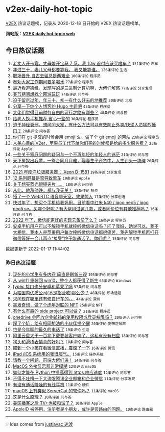 # v2ex-daily-hot-topic

[V2EX](https://www.v2ex.com/) 热议话题榜，记录从 2020-12-18 日开始的 V2EX 热议话题榜单。

**网站版：[V2EX daily hot topic web](https://boojack.github.io/v2ex-daily-hot-topic-web/)**

## 今日热议话题

<!-- TODAY BEGIN -->

1. [老丈人开卡宴，丈母娘开宝马 7 系，我 10w 首付应该买啥车？](https://www.v2ex.com/t/828771) `151条评论` `汽车`
1. [年过三十，妻儿父母都要靠我。 我又能靠谁。](https://www.v2ex.com/t/828680) `126条评论` `生活`
1. [职场晋升 自古去留总是两难全](https://www.v2ex.com/t/828670) `100条评论` `程序员`
1. [奉劝大家工作期间要多喝水](https://www.v2ex.com/t/828645) `77条评论` `程序员`
1. [最近看道德经，发现写的是三进制计算机啊，大佬们解惑](https://www.v2ex.com/t/828650) `77条评论` `分享发现`
1. [春节期间想找个网游玩玩](https://www.v2ex.com/t/828767) `74条评论` `问与答`
1. [迫于留京过年，年三十，初一有什么好去的地推荐](https://www.v2ex.com/t/828715) `50条评论` `北京`
1. [分享一下你个人博客的 Hugo 主题吧](https://www.v2ex.com/t/828677) `43条评论` `程序员`
1. [大佬们觉得目前财务自由的可行之路有哪些？](https://www.v2ex.com/t/828693) `40条评论` `问与答`
1. [给老人换手机推荐 省心一些的](https://www.v2ex.com/t/828778) `30条评论` `程序员`
1. [迫于神经衰弱，想问问大家，有什么方法可以有效防止外卖/快递人员猛烈捶门？](https://www.v2ex.com/t/828724) `28条评论` `问与答`
1. [你们在 git 提交的时候会用 emoji 么。做了个 git emoji 的网站](https://www.v2ex.com/t/828792) `23条评论` `程序员`
1. [人美心善的 V2er，苹果员工代下单你们买的时候都是给的多少服务费？](https://www.v2ex.com/t/828649) `23条评论` `Apple`
1. [一些关于家庭问题的疑问与一个不再年轻的年轻人的迷茫](https://www.v2ex.com/t/828733) `21条评论` `问与答`
1. [天下房奴出我辈，一签合同月月催，娶妻生子还贷中，人生到头一块碑](https://www.v2ex.com/t/828659) `20条评论` `问与答`
1. [2021 年度洋垃圾服务器： Xeon D-1581](https://www.v2ex.com/t/828825) `19条评论` `分享发现`
1. [12 系列屏幕是否导致晕车](https://www.v2ex.com/t/828751) `19条评论` `Apple`
1. [关于想买蓝光眼镜夹片。。。](https://www.v2ex.com/t/828772) `18条评论` `问与答`
1. [从此，他涨他跌，都与我无关！](https://www.v2ex.com/t/828732) `18条评论` `投资`
1. [搭了一个 WebRTC 语音聊天室，效果惊人](https://www.v2ex.com/t/828646) `17条评论` `分享创造`
1. [快过年了，想买个手机给我妈用，目前看中红米 k40 / iqoo neo5 / iqoo neo5 se。买哪个好呢？有大佬用过这几款，或者同价位有其他推荐吗？](https://www.v2ex.com/t/828796) `16条评论` `问与答`
1. [2022 年了，微信能更好的实现云备份了么？](https://www.v2ex.com/t/828710) `16条评论` `程序员`
1. [安卓手机用户可以不解锁手机就接听微信电话吗？问了我妈，她说可以，我不大相信。我本人是苹果用户每次接听微信电话都很痛苦。我先解锁手机再打开微信等好一会儿再点“接受”终于能通话了。你们呢？](https://www.v2ex.com/t/828755) `15条评论` `问与答`

数据更新于 2022-01-17 11:44:02

<!-- TODAY END -->

### 昨日热议话题

<!-- YESTERDAY BEGIN -->

1. [现在的小学生有多内卷 简直是刷新三观](https://www.v2ex.com/t/828602) `105条评论` `问与答`
1. [从 win11 重装回 win10，整个人都获得了新生](https://www.v2ex.com/t/828569) `65条评论` `Windows`
1. [typec 接口也分安卓和苹果了吗](https://www.v2ex.com/t/828528) `57条评论` `问与答`
1. [为啥国内优质公司(不是指营收)那么少？](https://www.v2ex.com/t/828562) `48条评论` `职场话题`
1. [求问现在哪里还有修自行车的。。](https://www.v2ex.com/t/828532) `44条评论` `深圳`
1. [突发奇想，做了个虎年对联的 NFT](https://www.v2ex.com/t/828531) `25条评论` `NFT`
1. [有什么有趣的 side project 可以做？](https://www.v2ex.com/t/828551) `21条评论` `程序员`
1. [onedrive 会回收企业邮箱的使用权限或登录权限吗？](https://www.v2ex.com/t/828527) `20条评论` `问与答`
1. [踩了个坑，给有相同想法的小伙伴提个醒](https://www.v2ex.com/t/828577) `20条评论` `宽带症候群`
1. [怕是今年聊的最久的电话了](https://www.v2ex.com/t/828598) `19条评论` `生活`
1. [阿里云盘大于一百兆下载要装客户端了，这私有没有扫盘](https://www.v2ex.com/t/828605) `18条评论` `问与答`
1. [狗头和滑稽表情真的好吗？](https://www.v2ex.com/t/828604) `18条评论` `问与答`
1. [瞄到一个小孩在看微信直播，震惊了一下](https://www.v2ex.com/t/828618) `16条评论` `微信`
1. [iPad /iOS 系统用的我很服气。](https://www.v2ex.com/t/828616) `15条评论` `操作系统`
1. [请教一个问题，前端大佬们进！](https://www.v2ex.com/t/828596) `14条评论` `问与答`
1. [MacOS 外接显示器非常模糊](https://www.v2ex.com/t/828560) `12条评论` `macOS`
1. [如何才能在 Python 中提高得到 https 响应速度](https://www.v2ex.com/t/828523) `12条评论` `问与答`
1. [不得不吐槽一下大流氓腾讯企业邮箱和企业微信](https://www.v2ex.com/t/828624) `11条评论` `分享发现`
1. [有没有通话降噪的有线耳机](https://www.v2ex.com/t/828597) `11条评论` `硬件`
1. [macOS 上有类似 ServerCat 的软件吗？](https://www.v2ex.com/t/828545) `11条评论` `macOS`
1. [这是什么原理？](https://www.v2ex.com/t/828563) `10条评论` `问与答`
1. [美区播客之后 TV+也被和谐了？](https://www.v2ex.com/t/828572) `10条评论` `Apple`
1. [AppleID 被停用，注册者是小朋友，或许是旁路由的问题。](https://www.v2ex.com/t/828536) `10条评论` `路由器`

<!-- YESTERDAY END -->

---

💡 Idea comes from [justjavac 迷渡](https://github.com/justjavac/)
